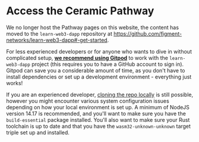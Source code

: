 # Access the Ceramic Pathway

We no longer host the Pathway pages on this website, the content has moved to the `learn-web3-dapp` repository at <https://github.com/figment-networks/learn-web3-dapp#-get-started>.

For less experienced developers or for anyone who wants to dive in without complicated setup, **[we recommend using Gitpod](https://gitpod.io/#https://github.com/figment-networks/learn-web3-dapp)** to work with the `learn-web3-dapp` project (this requires you to have a GitHub account to sign in). Gitpod can save you a considerable amount of time, as you don't have to install dependencies or set up a development environment - everything just works!

If you are an experienced developer, [cloning the repo locally](https://github.com/figment-networks/learn-web3-dapp#-clone-locally) is still possible, however you might encounter various system configuration issues depending on how your local environment is set up. A minimum of NodeJS version 14.17 is recommended, and you'll want to make sure you have the `build-essential` package installed. You'll also want to make sure your Rust toolchain is up to date and that you have the `wasm32-unknown-unknown` target triple set up and installed.
